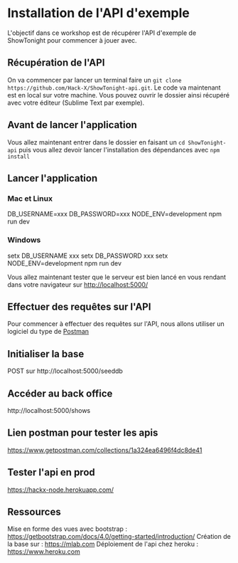 # Installation de l'API d'exemple

L'objectif dans ce workshop est de récupérer l'API d'exemple de ShowTonight pour commencer à jouer avec.

## Récupération de l'API

On va commencer par lancer un terminal faire un `git clone https://github.com/Hack-X/ShowTonight-api.git`.
Le code va maintenant est en local sur votre machine. Vous pouvez ouvrir le dossier ainsi récupéré avec votre éditeur (Sublime Text par exemple).

## Avant de lancer l'application
Vous allez maintenant entrer dans le dossier en faisant un `cd ShowTonight-api` puis vous allez devoir lancer l'installation des dépendances avec `npm install`

## Lancer l'application

### Mac et Linux
DB_USERNAME=xxx DB_PASSWORD=xxx NODE_ENV=development npm run dev

### Windows
setx DB_USERNAME xxx
setx DB_PASSWORD xxx
setx NODE_ENV=development
npm run dev

Vous allez maintenant tester que le serveur est bien lancé en vous rendant dans votre navigateur sur [http://localhost:5000/](http://localhost:5000/)

## Effectuer des requêtes sur l'API
Pour commencer à effectuer des requêtes sur l'API, nous allons utiliser un logiciel du type de [Postman](https://www.getpostman.com/)

## Initialiser la base
POST sur http://localhost:5000/seeddb

## Accéder au back office
http://localhost:5000/shows

## Lien postman pour tester les apis
https://www.getpostman.com/collections/1a324ea6496f4dc8de41

## Tester l'api en prod
https://hackx-node.herokuapp.com/

## Ressources
Mise en forme des vues avec bootstrap : https://getbootstrap.com/docs/4.0/getting-started/introduction/
Création de la base sur : https://mlab.com
Déploiement de l'api chez heroku : https://www.heroku.com
